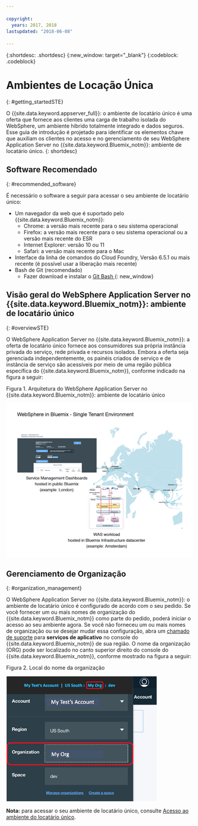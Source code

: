 ```yaml
---

copyright:
  years: 2017, 2018
lastupdated: "2018-06-08"

---
```


{:shortdesc: .shortdesc}
{:new_window: target="_blank"}
{:codeblock: .codeblock}

# Ambientes de Locação Única
{: #getting_startedSTE}

O {{site.data.keyword.appserver_full}}: o ambiente de locatário único é uma oferta que fornece aos clientes uma carga de trabalho isolada do WebSphere, um ambiente híbrido totalmente integrado e dados seguros. Esse guia de introdução é projetado para identificar os elementos chave que auxiliam os clientes no acesso e no gerenciamento de seu WebSphere Application Server no {{site.data.keyword.Bluemix_notm}}: ambiente de locatário único.
{: shortdesc}


## Software Recomendado
{: #recommended_software}

É necessário o software a seguir para acessar o seu ambiente de locatário único:
* Um navegador da web que é suportado pelo {{site.data.keyword.Bluemix_notm}}:
    * Chrome: a versão mais recente para o seu sistema operacional
    * Firefox: a versão mais recente para o seu sistema operacional ou a versão mais recente do ESR
    * Internet Explorer: versão 10 ou 11
    * Safari: a versão mais recente para o Mac
* Interface da linha de comandos do Cloud Foundry, Versão 6.5.1 ou mais recente (é possível usar a liberação mais recente)
* Bash de Git (recomendado)
    * Fazer download e instalar o  [ Git Bash ](https://git-scm.com/downloads){: new_window}


## Visão geral do WebSphere Application Server no {{site.data.keyword.Bluemix_notm}}: ambiente de locatário único
{: #overviewSTE}

O WebSphere Application Server no {{site.data.keyword.Bluemix_notm}}: a oferta de locatário único fornece aos consumidores sua própria instância privada do serviço, rede privada e recursos isolados. Embora a oferta seja gerenciada independentemente, os painéis criados de serviço e de instância de serviço são acessíveis por meio de uma região pública específica do {{site.data.keyword.Bluemix_notm}}, conforme indicado na figura a seguir:

Figura 1. Arquitetura do WebSphere Application Server no {{site.data.keyword.Bluemix_notm}}: ambiente de locatário único

![Figure1. Arquitetura do Ambiente de Locatário Único](images/WASaaS.png)


## Gerenciamento de Organização
{: #organization_management}

O WebSphere Application Server no {{site.data.keyword.Bluemix_notm}}: o ambiente de locatário único é configurado de acordo com o seu pedido. Se você fornecer um ou mais nomes de organização do {{site.data.keyword.Bluemix_notm}} como parte do pedido, poderá iniciar o acesso ao seu ambiente agora. Se você não forneceu um ou mais nomes de organização ou se desejar mudar essa configuração, abra um [chamado de suporte](reportingIssues.html#reporting_issues) para **serviços de aplicativo** no console do {{site.data.keyword.Bluemix_notm}} de sua região. O nome da organização (ORG) pode ser localizado no canto superior direito do console do {{site.data.keyword.Bluemix_notm}}, conforme mostrado na figura a seguir:

Figura 2. Local do nome da organização

![Figure2. Local do nome do ORG](images/myORG.png)


**Nota:** para acessar o seu ambiente de locatário único, consulte [Acesso ao ambiente do locatário único](singleTenantAccess.html#singleTenantEnvironment).
